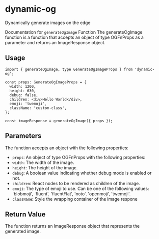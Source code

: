 # dynamic-og

Dynamically generate images on the edge

Documentation for `generateOgImage` Function The generateOgImage function is a function that accepts an object of type OGFnProps as a parameter and returns an ImageResponse object.

## Usage

```tsx
import { generateOgImage, type GenerateOgImageProps } from 'dynamic-og';

const props: GenerateOgImageProps = {
  width: 1200,
  height: 630,
  debug: false,
  children: <div>Hello World</div>,
  emoji: 'twemoji',
  className: 'custom-class',
};

const imageResponse = generateOgImage({ props });
```

## Parameters

The function accepts an object with the following properties:

- ``props``: An object of type OGFnProps with the following properties:
- ``width``: The width of the image.
- ``height``: The height of the image.
- ``debug``: A boolean value indicating whether debug mode is enabled or not.
- ``children``: React nodes to be rendered as children of the image.
- ``emoji``: The type of emoji to use. Can be one of the following values: 'blobmoji', 'fluent', 'fluentFlat', 'noto', 'openmoji', 'twemoji'.
- ``className``: Style the wrapping container of the image respone

## Return Value
The function returns an ImageResponse object that represents the generated image.
